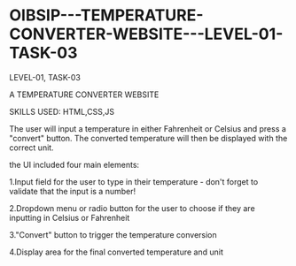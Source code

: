 # OIBSIP---TEMPERATURE-CONVERTER-WEBSITE---LEVEL-01-TASK-03

LEVEL-01, TASK-03

A TEMPERATURE CONVERTER WEBSITE

SKILLS USED: HTML,CSS,JS

The user will input a temperature in either Fahrenheit or Celsius and press a "convert" button. The converted temperature will then be displayed with the correct unit.

the UI  included four main elements:

1.Input field for the user to type in their temperature - don't forget to validate that the input is a number!

2.Dropdown menu or radio button for the user to choose if they are inputting in Celsius or Fahrenheit

3."Convert" button to trigger the temperature conversion

4.Display area for the final converted temperature and unit
